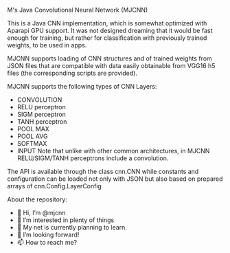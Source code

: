 M's Java Convolutional Neural Network (MJCNN)

This is a Java CNN implementation, which is somewhat optimized with Aparapi GPU support. It was not designed dreaming that it would be fast enough for training, but rather for classification with previously trained weights, to be used in apps.

MJCNN supports loading of CNN structures and of trained weights from JSON files that are compatible with data easily obtainable from VGG16 h5 files (the corresponding scripts are provided).

MJCNN supports the following types of CNN Layers:
* CONVOLUTION
* RELU perceptron
* SIGM perceptron
* TANH perceptron
* POOL MAX
* POOL AVG
* SOFTMAX
* INPUT
Note that unlike with other common architectures, in MJCNN RELU/SIGM/TANH perceptrons include a convolution.

The API is available through the class cnn.CNN while constants and configuration can be loaded not only with JSON but also based on prepared arrays of cnn.Config.LayerConfig


About the repository:


- 👋 Hi, I’m @mjcnn
- 👀 I’m interested in plenty of things
- 🌱 My net is currently planning to learn.
- 💞️ I’m looking forward!
- 📫 How to reach me?

<!---
mjcnn/mjcnn is a ✨ special ✨ repository because its `README.md` (this file) appears on your GitHub profile.
You can click the Preview link to take a look at your changes.
--->
